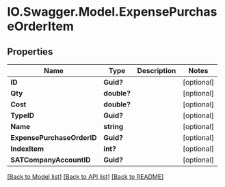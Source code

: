 # IO.Swagger.Model.ExpensePurchaseOrderItem
## Properties

Name | Type | Description | Notes
------------ | ------------- | ------------- | -------------
**ID** | **Guid?** |  | [optional] 
**Qty** | **double?** |  | [optional] 
**Cost** | **double?** |  | [optional] 
**TypeID** | **Guid?** |  | [optional] 
**Name** | **string** |  | [optional] 
**ExpensePurchaseOrderID** | **Guid?** |  | [optional] 
**IndexItem** | **int?** |  | [optional] 
**SATCompanyAccountID** | **Guid?** |  | [optional] 

[[Back to Model list]](../README.md#documentation-for-models) [[Back to API list]](../README.md#documentation-for-api-endpoints) [[Back to README]](../README.md)

